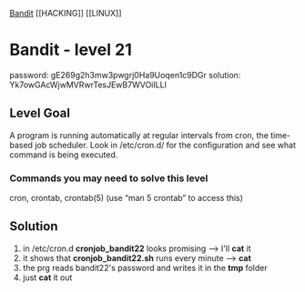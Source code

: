 
[Bandit](Bandit.md)     [[HACKING]]     [[LINUX]]

# Bandit - level 21

password: gE269g2h3mw3pwgrj0Ha9Uoqen1c9DGr
solution: Yk7owGAcWjwMVRwrTesJEwB7WVOiILLI 

## Level Goal  

A program is running automatically at regular intervals from cron, the
time-based job scheduler. Look in /etc/cron.d/ for the configuration and see
what command is being executed.

### Commands you may need to solve this level
cron, crontab, crontab(5) (use “man 5 crontab” to access this)

## Solution
1. in /etc/cron.d **cronjob_bandit22** looks promising  --> I'll **cat** it
2. it shows that **cronjob_bandit22.sh** runs every minute  --> **cat**
3. the prg reads bandit22's password and writes it in the **tmp** folder
4. just **cat** it out




